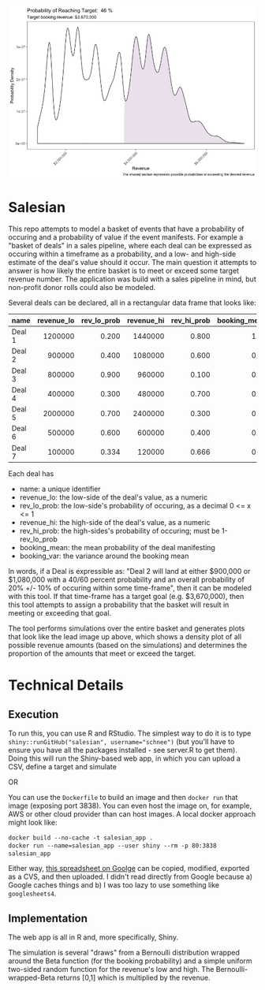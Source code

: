 ![The Density Plot](./target-dist.png)

# Salesian
This repo attempts to model a basket of events that have a probability of occuring and a probability of value if the event manifests. For example a "basket of deals" in a sales pipeline, where each deal can be expressed as occuring within a timeframe as a probability, and a low- and high-side estimate of the deal's value should it occur. The main question it attempts to answer is how likely the entire basket is to meet or exceed some target revenue number. The application was build with a sales pipeline in mind, but non-profit donor rolls could also be modeled.

Several deals can be declared, all in a rectangular data frame that looks like:

|name   | revenue_lo| rev_lo_prob| revenue_hi| rev_hi_prob| booking_mean| booking_var|
|:------|----------:|-----------:|----------:|-----------:|------------:|-----------:|
|Deal 1 |    1200000|       0.200|    1440000|       0.800|         1.00|        0.00|
|Deal 2 |     900000|       0.400|    1080000|       0.600|         0.20|        0.10|
|Deal 3 |     800000|       0.900|     960000|       0.100|         0.50|        0.10|
|Deal 4 |     400000|       0.300|     480000|       0.700|         0.20|        0.05|
|Deal 5 |    2000000|       0.700|    2400000|       0.300|         0.50|        0.10|
|Deal 6 |     500000|       0.600|     600000|       0.400|         0.45|        0.01|
|Deal 7 |     100000|       0.334|     120000|       0.666|         0.70|        0.10|

Each deal has

* name: a unique identifier
* revenue_lo: the low-side of the deal's value, as a numeric
* rev_lo_prob: the low-side's probability of occuring, as a decimal 0 <= x <= 1
* revenue_hi: the high-side of the deal's value, as a numeric
* rev_hi_prob: the high-sides's probability of occuring; must be 1-rev_lo_prob
* booking_mean: the mean probability of the deal manifesting
* booking_var: the variance around the booking mean

In words, if a Deal is expressible as: "Deal 2 will land at either $900,000 or $1,080,000 with a 40/60 percent probability and an overall probability of 20% +/- 10% of occuring within some time-frame", then it can be modeled with this tool. If that time-frame has a target goal (e.g. $3,670,000), then this tool attempts to assign a probability that the basket will result in meeting or exceeding that goal.

The tool performs simulations over the entire basket and generates plots that look like the lead image up above, which shows a density plot of all possible revenue amounts (based on the simulations) and determines the proportion of the amounts that meet or exceed the target. 

# Technical Details

## Execution
To run this, you can use R and RStudio. The simplest way to do it is to type `shiny::runGitHub("salesian", username="schnee")` (but you'll have to ensure you have all the packages installed - see server.R to get them). Doing this will run the Shiny-based web app, in which you can upload a CSV, define a target and simulate

OR

You can use the `Dockerfile` to build an image and then `docker run` that image (exposing port 3838). You can even host the image on, for example, AWS or other cloud provider than can host images. A local docker approach might look like:

```
docker build --no-cache -t salesian_app .
docker run --name=salesian_app --user shiny --rm -p 80:3838 salesian_app
```

Either way, [this spreadsheet on Goolge](https://docs.google.com/spreadsheets/d/1kNbJVZURMRdG6WAOzxrXuZ3-J6iYaF0q1e3Gi3U2qEk/edit?usp=sharing) can be copied, modified, exported as a CVS, and then uploaded. I didn't read directly from Google because a) Google caches things and b) I was too lazy to use something like `googlesheets4`. 

## Implementation

The web app is all in R and, more specifically, Shiny.

The simulation is several "draws" from a Bernoulli distribution wrapped around the Beta function (for the booking probability) and a simple uniform two-sided random function for the revenue's low and high. The Bernoulli-wrapped-Beta returns [0,1] which is multiplied by the revenue.